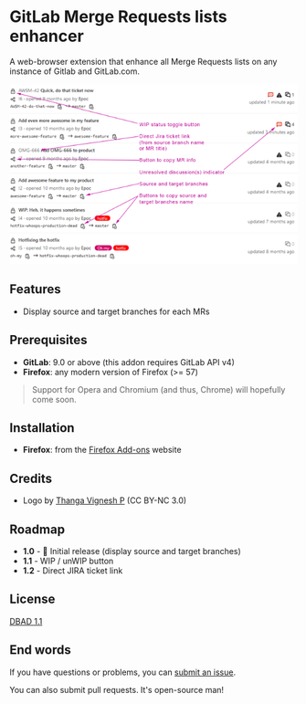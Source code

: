 # GitLab Merge Requests lists enhancer

A web-browser extension that enhance all Merge Requests lists on any instance of Gitlab and GitLab.com.

<p align="center">
  <img src="screenshot.png">
</p>

## Features

  - Display source and target branches for each MRs

## Prerequisites

  - **GitLab**: 9.0 or above (this addon requires GitLab API v4)
  - **Firefox**: any modern version of Firefox (>= 57)

> Support for Opera and Chromium (and thus, Chrome) will hopefully come soon.

## Installation

  - **Firefox**: from the [Firefox Add-ons](https://addons.mozilla.org/en-US/firefox/addon/gitlab-merge-requests-lists-enhancer/) website

## Credits

  - Logo by [Thanga Vignesh P](https://www.iconfinder.com/icons/5402348/add_list_playlist_icon) (CC BY-NC 3.0)

## Roadmap

  - **1.0** - 🚧 Initial release (display source and target branches)
  - **1.1** - WIP / unWIP button
  - **1.2** - Direct JIRA ticket link

## License

[DBAD 1.1](LICENSE.md)

## End words

If you have questions or problems, you can [submit an issue](https://github.com/EpocDotFr/gitlab-merge-requests-lists-enhancer/issues).

You can also submit pull requests. It's open-source man!
